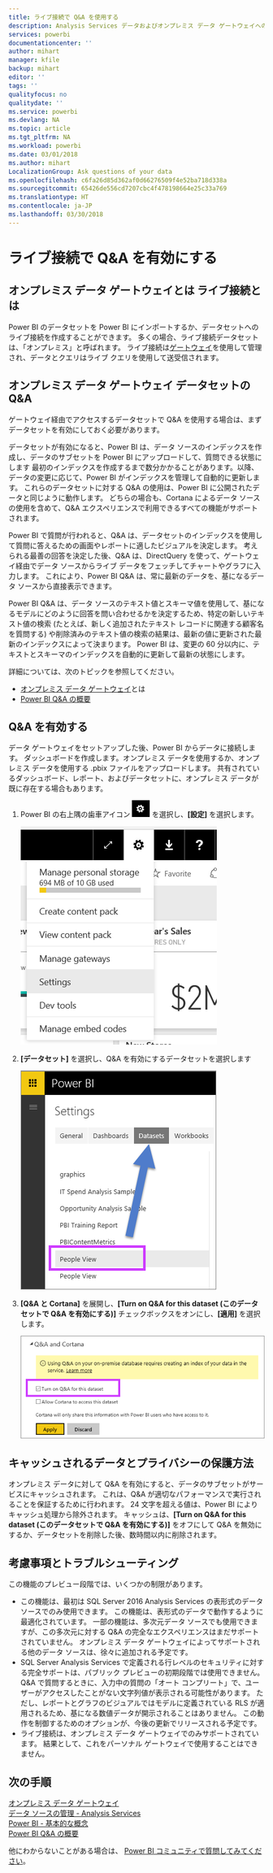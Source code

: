 ```yaml
---
title: ライブ接続で Q&A を使用する
description: Analysis Services データおよびオンプレミス データ ゲートウェイへのライブ接続で Power BI Q&A の自然言語クエリを使用するためのドキュメント。
services: powerbi
documentationcenter: ''
author: mihart
manager: kfile
backup: mihart
editor: ''
tags: ''
qualityfocus: no
qualitydate: ''
ms.service: powerbi
ms.devlang: NA
ms.topic: article
ms.tgt_pltfrm: NA
ms.workload: powerbi
ms.date: 03/01/2018
ms.author: mihart
LocalizationGroup: Ask questions of your data
ms.openlocfilehash: c6fa26d85d362af0d66276509f4e52ba718d338a
ms.sourcegitcommit: 65426de556cd7207cbc4f478198664e25c33a769
ms.translationtype: HT
ms.contentlocale: ja-JP
ms.lasthandoff: 03/30/2018
---
```

# <a name="enable-qa-for-live-connections"></a>ライブ接続で Q&A を有効にする
## <a name="what-is-on-premises-data-gateway--what-is-a-live-connection"></a>オンプレミス データ ゲートウェイとは  ライブ接続とは
Power BI のデータセットを Power BI にインポートするか、データセットへのライブ接続を作成することができます。 多くの場合、ライブ接続データセットは、「オンプレミス」と呼ばれます。 ライブ接続は[ゲートウェイ](service-gateway-onprem.md)を使用して管理され、データとクエリはライブ クエリを使用して送受信されます。

## <a name="qa-for-on-premises-data-gateway-datasets"></a>オンプレミス データ ゲートウェイ データセットの Q&A
ゲートウェイ経由でアクセスするデータセットで Q&A を使用する場合は、まずデータセットを有効にしておく必要があります。

データセットが有効になると、Power BI は、データ ソースのインデックスを作成し、データのサブセットを Power BI にアップロードして、質問できる状態にします 最初のインデックスを作成するまで数分かかることがあります。以降、データの変更に応じて、Power BI がインデックスを管理して自動的に更新します。 これらのデータセットに対する Q&A の使用は、Power BI に公開されたデータと同じように動作します。 どちらの場合も、Cortana によるデータ ソースの使用を含めて、Q&A エクスペリエンスで利用できるすべての機能がサポートされます。

Power BI で質問が行われると、Q&A は、データセットのインデックスを使用して質問に答えるための画面やレポートに適したビジュアルを決定します。 考えられる最善の回答を決定した後、Q&A は、DirectQuery を使って、ゲートウェイ経由でデータ ソースからライブ データをフェッチしてチャートやグラフに入力します。 これにより、Power BI Q&A は、常に最新のデータを、基になるデータ ソースから直接表示できます。

Power BI Q&A は、データ ソースのテキスト値とスキーマ値を使用して、基になるモデルにどのように回答を問い合わせるかを決定するため、特定の新しいテキスト値の検索 (たとえば、新しく追加されたテキスト レコードに関連する顧客名を質問する) や削除済みのテキスト値の検索の結果は、最新の値に更新された最新のインデックスによって決まります。 Power BI は、変更の 60 分以内に、テキストとスキーマのインデックスを自動的に更新して最新の状態にします。

詳細については、次のトピックを参照してください。

* [オンプレミス データ ゲートウェイ](service-gateway-onprem.md)とは
* [Power BI Q&A の概要](power-bi-q-and-a.md)

## <a name="enable-qa"></a>Q&A を有効する
データ ゲートウェイをセットアップした後、Power BI からデータに接続します。  ダッシュボードを作成します。オンプレミス データを使用するか、オンプレミス データを使用する .pbix ファイルをアップロードします。  共有されているダッシュボード、レポート、およびデータセットに、オンプレミス データが既に存在する場合もあります。

1. Power BI の右上隅の歯車アイコン ![歯車アイコン](media/service-q-and-a-direct-query/power-bi-cog.png) を選択し、**[設定]** を選択します。
   
   ![[設定] メニュー](media/service-q-and-a-direct-query/powerbi-settings.png)
2. **[データセット]** を選択し、Q&A を有効にするデータセットを選択します
   
   ![[設定] メニューの [データセット] 画面](media/service-q-and-a-direct-query/power-bi-q-and-a-settings.png)
3. **[Q&A と Cortana]** を展開し、**[Turn on Q&A for this dataset (このデータセットで Q&A を有効にする)]** チェックボックスをオンにし、**[適用]** を選択します。
   
    ![展開された Q&A 領域](media/service-q-and-a-direct-query/power-bi-q-and-a-directquery.png)

## <a name="what-data-is-cached-and-how-is-privacy-protected"></a>キャッシュされるデータとプライバシーの保護方法
オンプレミス データに対して Q&A を有効にすると、データのサブセットがサービスにキャッシュされます。 これは、Q&A が適切なパフォーマンスで実行されることを保証するために行われます。 24 文字を超える値は、Power BI によりキャッシュ処理から除外されます。 キャッシュは、**[Turn on Q&A for this dataset (このデータセットで Q&A を有効にする)]** をオフにして Q&A を無効にするか、データセットを削除した後、数時間以内に削除されます。

## <a name="considerations-and-troubleshooting"></a>考慮事項とトラブルシューティング
この機能のプレビュー段階では、いくつかの制限があります。

* この機能は、最初は SQL Server 2016 Analysis Services の表形式のデータ ソースでのみ使用できます。 この機能は、表形式のデータで動作するように最適化されています。 一部の機能は、多次元データ ソースでも使用できますが、この多次元に対する Q&A の完全なエクスペリエンスはまだサポートされていません。 オンプレミス データ ゲートウェイによってサポートされる他のデータ ソースは、徐々に追加される予定です。
* SQL Server Analysis Services で定義される行レベルのセキュリティに対する完全サポートは、パブリック プレビューの初期段階では使用できません。 Q&A で質問するときに、入力中の質問の「オート コンプリート」で、ユーザーがアクセスしたことがない文字列値が表示される可能性があります。 ただし、レポートとグラフのビジュアルではモデルに定義されている RLS が適用されるため、基になる数値データが開示されることはありません。 この動作を制御するためのオプションが、今後の更新でリリースされる予定です。
* ライブ接続は、オンプレミス データ ゲートウェイでのみサポートされています。 結果として、これをパーソナル ゲートウェイで使用することはできません。

## <a name="next-steps"></a>次の手順
[オンプレミス データ ゲートウェイ](service-gateway-onprem.md)  
[データ ソースの管理 - Analysis Services](service-gateway-enterprise-manage-ssas.md)  
[Power BI - 基本的な概念](service-basic-concepts.md)  
[Power BI Q&A の概要](power-bi-q-and-a.md)  

他にわからないことがある場合は、 [Power BI コミュニティで質問してみてください](http://community.powerbi.com/)。

